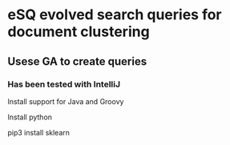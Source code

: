 # eSQ evolved search queries for document clustering
## Usese GA to create queries
### Has been tested with IntelliJ
Install support for Java and Groovy

Install python

pip3 install sklearn

